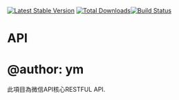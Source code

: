 [![Latest Stable Version](https://poser.pugx.org/ym1623/node_wx/version.png)](https://packagist.org/ym1623/node_wx/framework) [![Total Downloads](https://poser.pugx.org/ym1623/node_wx/d/total.png)](https://packagist.org/packages/ym1623/node_wx)[![Build Status](https://travis-ci.org/ym1623/node_wx.png?branch=master)](https://travis-ci.org/ym1623/node_wx)
# API
# @author: ym
此項目為微信API核心RESTFUL API.